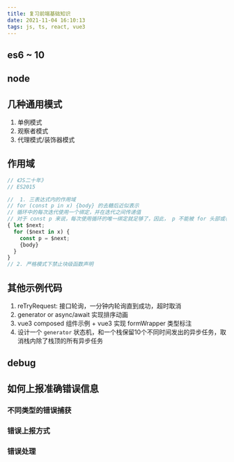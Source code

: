 ```yaml
---
title: 复习前端基础知识
date: 2021-11-04 16:10:13
tags: js, ts, react, vue3
---
```


## es6 ~ 10
<!-- ## vue3 -->
<!-- ## react -->
## node
## 几种通用模式
1. 单例模式
2. 观察者模式
3. 代理模式/装饰器模式
## 作用域

```js
// 《JS二十年》
// ES2015

//  1. 三表达式内的作用域
// for (const p in x) {body} 的去糖后近似表示
// 循环中的每次迭代使用一个绑定，并在迭代之间传递值
// 对于 const p 来说，每次使用循环的唯一绑定就足够了，因此， p 不能被 for 头部或者循环体内的表达式修改 
{ let $next;
  for ($next in x) {
    const p = $next;
    {body}
  }
}
// 2. 严格模式下禁止块级函数声明
```

## 其他示例代码

1. reTryRequest: 接口轮询，一分钟内轮询直到成功，超时取消
2. generator or async/await 实现排序动画
3. vue3 composed 组件示例 + vue3 实现 formWrapper 类型标注
4. 设计一个 `generator` 状态机，和一个栈保留10个不同时间发出的异步任务，取消栈内除了栈顶的所有异步任务

## debug


## 如何上报准确错误信息

### 不同类型的错误捕获
### 错误上报方式
### 错误处理